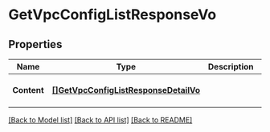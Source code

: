 # GetVpcConfigListResponseVo

## Properties
Name | Type | Description | Notes
------------ | ------------- | ------------- | -------------
**Content** | [**[]GetVpcConfigListResponseDetailVo**](GetVpcConfigListResponseDetailVo.md) |  | [optional] [default to null]

[[Back to Model list]](../README.md#documentation-for-models) [[Back to API list]](../README.md#documentation-for-api-endpoints) [[Back to README]](../README.md)



